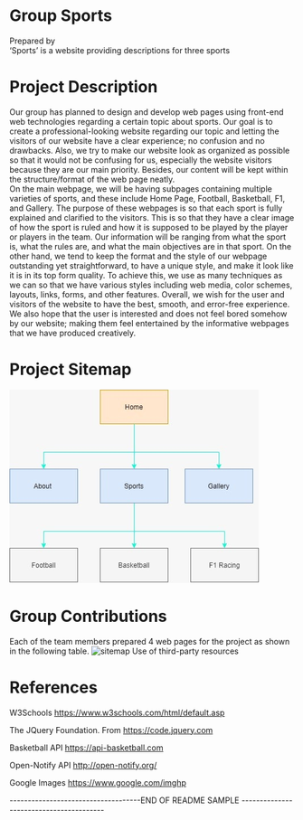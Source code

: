 # Group Sports
Prepared by  
‘Sports’ is a website providing descriptions for three sports 



# Project Description
Our group has planned to design and develop web pages using front-end web technologies regarding a certain topic about sports.  Our goal is to create a professional-looking website regarding our topic and letting the visitors of our website have a clear experience; no confusion and no drawbacks. Also, we try to make our website look as organized as possible so that it would not be confusing for us, especially the website visitors because they are our main priority. Besides, our content will be kept within the structure/format of the web page neatly.  
On the main webpage, we will be having subpages containing multiple varieties of sports, and these include Home Page, Football, Basketball, F1, and Gallery. The purpose of these webpages is so that each sport is fully explained and clarified to the visitors. This is so that they have a clear image of how the sport is ruled and how it is supposed to be played by the player or players in the team. Our information will be ranging from what the sport is, what the rules are, and what the main objectives are in that sport.
On the other hand, we tend to keep the format and the style of our webpage outstanding yet straightforward, to have a unique style, and make it look like it is in its top form quality. To achieve this, we use as many techniques as we can so that we have various styles including web media, color schemes, layouts, links, forms, and other features. 
Overall, we wish for the user and visitors of the website to have the best, smooth, and error-free experience. We also hope that the user is interested and does not feel bored somehow by our website; making them feel entertained by the informative webpages that we have produced creatively. 

# Project Sitemap
![sitemap](images/sitemap.jpg)
# Group Contributions

Each of the team members prepared 4 web pages for the project as shown in the following table.
![sitemap](images/contributions.png)
Use of third-party resources

# References

W3Schools
https://www.w3schools.com/html/default.asp

The JQuery Foundation. From
https://code.jquery.com

Basketball API
https://api-basketball.com

Open-Notify API 
http://open-notify.org/

Google Images
https://www.google.com/imghp



------------------------------------END OF README SAMPLE ----------------------------------------

